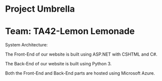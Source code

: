 

# Project Umbrella
# Team: TA42-Lemon Lemonade

System Architecture:

The Front-End of our website is built using ASP.NET with CSHTML and C#.

The Back-End of our website is built using Python 3.

Both the Front-End and Back-End parts are hosted using Microsoft Azure.
